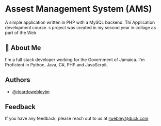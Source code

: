 
# Assest Management System (AMS)

A simple application written in PHP with a MySQL backend. Thi Application development course. s project was created in my second year in collage as part of the Web


## 🚀 About Me
I'm a full stack developer working for the Government of Jamaica. I'm Proficient in Python, Java, C#, PHP and JavaScrpit.


## Authors

- [@ricardowebleyjm](https://github.com/ricardowebleyjm/)


## Feedback

If you have any feedback, please reach out to us at rwebley@duck.com